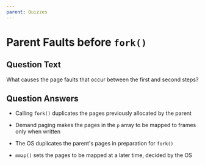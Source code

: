 ```yaml
---
parent: Quizzes
---
```


# Parent Faults before `fork()`

## Question Text

What causes the page faults that occur between the first and second steps?

## Question Answers

- Calling `fork()` duplicates the pages previously allocated by the parent

+ Demand paging makes the pages in the `p` array to be mapped to frames only when written

- The OS duplicates the parent's pages in preparation for `fork()`

- `mmap()` sets the pages to be mapped at a later time, decided by the OS
